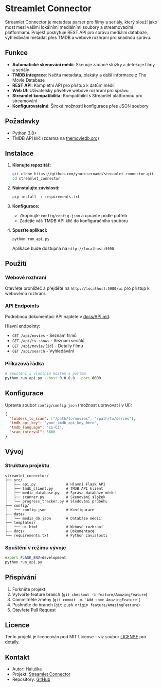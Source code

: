 # Streamlet Connector

Streamlet Connector je metadata parser pro filmy a seriály, který slouží jako most mezi vašimi lokálními mediálními soubory a streamovacími platformami. Projekt poskytuje REST API pro správu mediální databáze, vyhledávání metadat přes TMDB a webové rozhraní pro snadnou správu.

## Funkce

- **Automatické skenování médií**: Skenuje zadané složky a detekuje filmy a seriály
- **TMDB integrace**: Načítá metadata, plakáty a další informace z The Movie Database
- **REST API**: Kompletní API pro přístup k datům médií
- **Web UI**: Uživatelsky přívětivé webové rozhraní pro správu
- **Streamlet kompatibilita**: Kompatibilní s Streamlet platformou pro streamování
- **Konfigurovatelné**: Široké možnosti konfigurace přes JSON soubory

## Požadavky

- Python 3.8+
- TMDB API klíč (zdarma na [themoviedb.org](https://www.themoviedb.org/settings/api))

## Instalace

1. **Klonujte repozitář:**
   ```bash
   git clone https://github.com/yourusername/streamlet_connector.git
   cd streamlet_connector
   ```

2. **Nainstalujte závislosti:**
   ```bash
   pip install -r requirements.txt
   ```

3. **Konfigurace:**
   - Zkopírujte `config/config.json` a upravte podle potřeb
   - Zadejte váš TMDB API klíč do konfiguračního souboru

4. **Spusťte aplikaci:**
   ```bash
   python run_api.py
   ```

   Aplikace bude dostupná na `http://localhost:5000`

## Použití

### Webové rozhraní

Otevřete prohlížeč a přejděte na `http://localhost:5000/ui` pro přístup k webovému rozhraní.

### API Endpoints

Podrobnou dokumentaci API najdete v [docs/API.md](docs/API.md).

Hlavní endpointy:
- `GET /api/movies` - Seznam filmů
- `GET /api/tv-shows` - Seznam seriálů
- `GET /api/movie/{id}` - Detaily filmu
- `GET /api/search` - Vyhledávání

### Příkazová řádka

```bash
# Spuštění s vlastním hostem a portem
python run_api.py --host 0.0.0.0 --port 8000
```

## Konfigurace

Upravte soubor `config/config.json` (možnost upravovat i v UI):

```json
{
  "folders_to_scan": ["/path/to/movies", "/path/to/series"],
  "tmdb_api_key": "your_tmdb_api_key_here",
  "tmdb_language": "cs-CZ",
  "scan_interval": 3600
}
```

## Vývoj

### Struktura projektu

```
streamlet_connector/
├── src/
│   ├── api.py              # Hlavní Flask API
│   ├── tmdb_client.py      # TMDB API klient
│   ├── media_database.py   # Správa databáze médií
│   ├── scanner.py          # Skenování složek
│   └── progress_tracker.py # Sledování průběhu
├── config/
│   └── config.json         # Konfigurace
├── data/
│   └── media_db.json       # Databáze médií
├── templates/
│   └── ui.html             # Webové rozhraní
├── docs/                   # Dokumentace
└── requirements.txt        # Python závislosti
```

### Spuštění v režimu vývoje

```bash
export FLASK_ENV=development
python run_api.py
```

## Přispívání

1. Forkněte projekt
2. Vytvořte feature branch (`git checkout -b feature/AmazingFeature`)
3. Commitněte změny (`git commit -m 'Add some AmazingFeature'`)
4. Pushněte do branch (`git push origin feature/AmazingFeature`)
5. Otevřete Pull Request

## Licence

Tento projekt je licencován pod MIT License - viz soubor [LICENSE](LICENSE) pro detaily.

## Kontakt

- Autor: Haluška
- Projekt: [Streamlet Connector](https://www.streamlet.info/)
- Repository: [GitHub](https://github.com/Haluak/streamlet_connector)